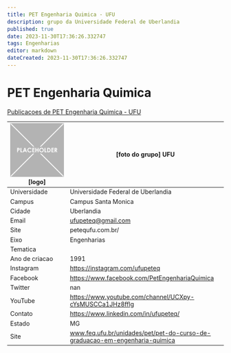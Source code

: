 ```yaml
---
title: PET Engenharia Quimica - UFU
description: grupo da Universidade Federal de Uberlandia
published: true
date: 2023-11-30T17:36:26.332747
tags: Engenharias
editor: markdown
dateCreated: 2023-11-30T17:36:26.332747
---
```


# PET Engenharia Quimica

[Publicacoes de PET Engenharia Quimica - UFU](/atividade/209PETEngenhariaQuimicaUFU/feed.md)

| ![placeholder.png](/placeholder.png) [logo] | [foto do grupo] UFU         |
| ------------------------------------------- | ------------------------------------------------- |
| Universidade                                | Universidade Federal de Uberlandia      |
| Campus                                      | Campus Santa Monica            |
| Cidade                                      | Uberlandia             |
| Email                                       | ufupeteq@gmail.com             |
| Site                                        | petequfu.com.br/              |
| Eixo                                        | Engenharias              |
| Tematica                                    |           |
| Ano de criacao                              | 1991        |
| Instagram                                   | https://instagram.com/ufupeteq         |
| Facebook                                    | https://www.facebook.com/PetEngenhariaQuimica          |
| Twitter                                     | nan           |
| YouTube                                     | https://www.youtube.com/channel/UCXpy-cYsMUSCCa1JHz8fflg           |
| Contato                                     | https://www.linkedin.com/in/ufupeteq/         |
| Estado                                      |  MG            |
| Site                                        | www.feq.ufu.br/unidades/pet/pet-do-curso-de-graduacao-em-engenharia-quimica |
